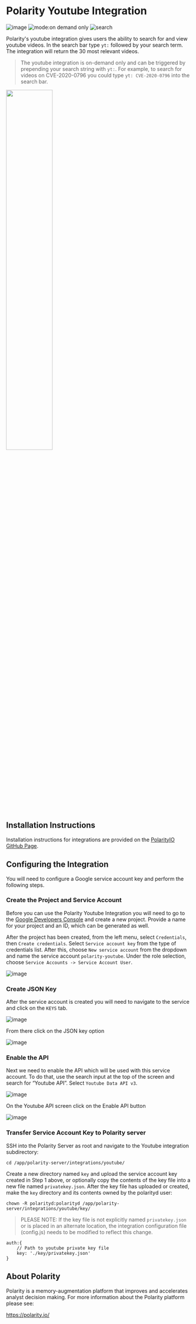 # Polarity Youtube Integration

![image](https://img.shields.io/badge/status-beta-green.svg)
![mode:on demand only](https://img.shields.io/badge/mode-on%20demand%20only-blue.svg)
![search](https://img.shields.io/badge/search-yt:%3Csearch%3E-orange.svg)

Polarity's youtube integration gives users the ability to search for and view youtube videos.  In the search bar type `yt:` followed by your search term.  The integration will return the 30 most relevant videos.

> The youtube integration is on-demand only and can be triggered by prepending your search string with `yt:`.  For example, to search for videos on CVE-2020-0796 you could type `yt: CVE-2020-0796` into the search bar.

<img src="images/overlay.png" width="50%">

## Installation Instructions

Installation instructions for integrations are provided on the [PolarityIO GitHub Page](https://polarityio.github.io/).

## Configuring the Integration

You will need to configure a Google service account key and perform the following steps.

### Create the Project and Service Account

Before you can use the Polarity Youtube Integration you will need to go to the [Google Developers Console](https://console.developers.google.com/) and create a new project. Provide a name for your project and an ID, which can be generated as well.

After the project has been created, from the left menu, select `Credentials`, then `Create credentials`. Select `Service account key` from the type of credentials list. After this, choose `New service account` from the dropdown and name the service account `polarity-youtube`.  Under the role selection, choose `Service Accounts -> Service Account User`.  

![image](images/1_create_service_account.png)

### Create JSON Key

After the service account is created you will need to navigate to the service and click on the `KEYS` tab.  

![image](images/2_create_key.png)

From there click on the JSON key option

![image](images/3_create_json_key.png)

### Enable the API

Next we need to enable the API which will be used with this service account. To do that, use the search input at the top of the screen and search for “Youtube API”.  Select  `Youtube Data API v3`.

![image](images/4_search_api.png)

On the Youtube API screen click on the Enable API button

![image](images/5_enable_api.png)

### Transfer Service Account Key to Polarity server

SSH into the Polarity Server as root and navigate to the Youtube integration subdirectory:

```
cd /app/polarity-server/integrations/youtube/
```

Create a new directory named `key` and upload the service account key created in Step 1 above, or optionally copy the contents of the key file into a new file named `privatekey.json`.  After the key file has uploaded or created, make the `key` directory and its contents owned by the polarityd user:

```
chown -R polarityd:polarityd /app/polarity-server/integrations/youtube/key/
```

> PLEASE NOTE: If the key file is not explicitly named `privatekey.json` or is placed in an alternate location, the integration configuration file (config.js) needs to be modified to reflect this change.

```
auth:{
    // Path to youtube private key file
    key: './key/privatekey.json'
}
```

## About Polarity

Polarity is a memory-augmentation platform that improves and accelerates analyst decision making.  For more information about the Polarity platform please see:

https://polarity.io/
